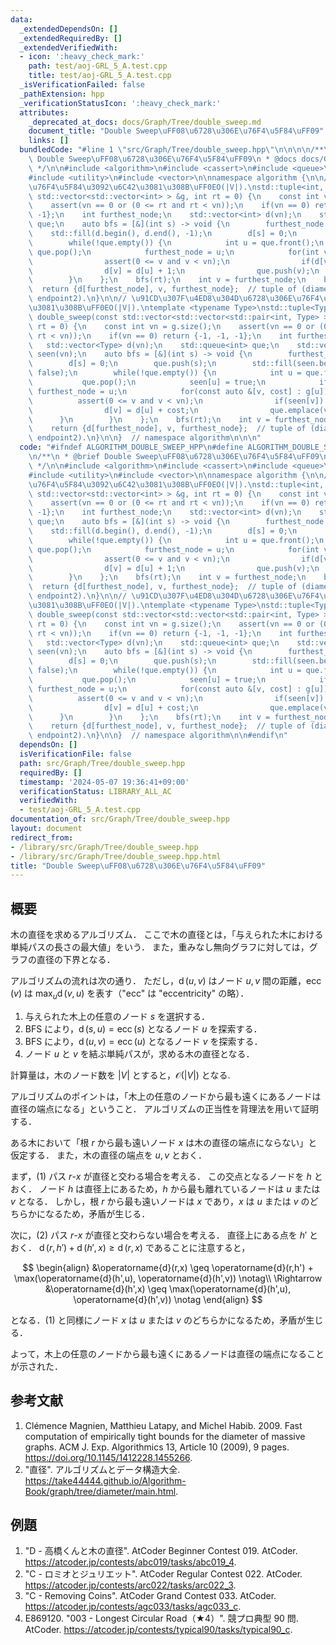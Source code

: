 ```yaml
---
data:
  _extendedDependsOn: []
  _extendedRequiredBy: []
  _extendedVerifiedWith:
  - icon: ':heavy_check_mark:'
    path: test/aoj-GRL_5_A.test.cpp
    title: test/aoj-GRL_5_A.test.cpp
  _isVerificationFailed: false
  _pathExtension: hpp
  _verificationStatusIcon: ':heavy_check_mark:'
  attributes:
    _deprecated_at_docs: docs/Graph/Tree/double_sweep.md
    document_title: "Double Sweep\uFF08\u6728\u306E\u76F4\u5F84\uFF09"
    links: []
  bundledCode: "#line 1 \"src/Graph/Tree/double_sweep.hpp\"\n\n\n\n/**\n * @brief\
    \ Double Sweep\uFF08\u6728\u306E\u76F4\u5F84\uFF09\n * @docs docs/Graph/Tree/double_sweep.md\n\
    \ */\n\n#include <algorithm>\n#include <cassert>\n#include <queue>\n#include <tuple>\n\
    #include <utility>\n#include <vector>\n\nnamespace algorithm {\n\n// \u6728\u306E\
    \u76F4\u5F84\u3092\u6C42\u3081\u308B\uFF0EO(|V|).\nstd::tuple<int, int, int> double_sweep(const\
    \ std::vector<std::vector<int> > &g, int rt = 0) {\n    const int vn = g.size();\n\
    \    assert(vn == 0 or (0 <= rt and rt < vn));\n    if(vn == 0) return {-1, -1,\
    \ -1};\n    int furthest_node;\n    std::vector<int> d(vn);\n    std::queue<int>\
    \ que;\n    auto bfs = [&](int s) -> void {\n        furthest_node = s;\n    \
    \    std::fill(d.begin(), d.end(), -1);\n        d[s] = 0;\n        que.push(s);\n\
    \        while(!que.empty()) {\n            int u = que.front();\n           \
    \ que.pop();\n            furthest_node = u;\n            for(int v : g[u]) {\n\
    \                assert(0 <= v and v < vn);\n                if(d[v] != -1) continue;\n\
    \                d[v] = d[u] + 1;\n                que.push(v);\n            }\n\
    \        }\n    };\n    bfs(rt);\n    int v = furthest_node;\n    bfs(v);\n  \
    \  return {d[furthest_node], v, furthest_node};  // tuple of (diameter, endpoint1,\
    \ endpoint2).\n}\n\n// \u91CD\u307F\u4ED8\u304D\u6728\u306E\u76F4\u5F84\u3092\u6C42\
    \u3081\u308B\uFF0EO(|V|).\ntemplate <typename Type>\nstd::tuple<Type, int, int>\
    \ double_sweep(const std::vector<std::vector<std::pair<int, Type> > > &g, int\
    \ rt = 0) {\n    const int vn = g.size();\n    assert(vn == 0 or (0 <= rt and\
    \ rt < vn));\n    if(vn == 0) return {-1, -1, -1};\n    int furthest_node;\n \
    \   std::vector<Type> d(vn);\n    std::queue<int> que;\n    std::vector<bool>\
    \ seen(vn);\n    auto bfs = [&](int s) -> void {\n        furthest_node = s;\n\
    \        d[s] = 0;\n        que.push(s);\n        std::fill(seen.begin(), seen.end(),\
    \ false);\n        while(!que.empty()) {\n            int u = que.front();\n \
    \           que.pop();\n            seen[u] = true;\n            if(d[u] > d[furthest_node])\
    \ furthest_node = u;\n            for(const auto &[v, cost] : g[u]) {\n      \
    \          assert(0 <= v and v < vn);\n                if(seen[v]) continue;\n\
    \                d[v] = d[u] + cost;\n                que.emplace(v);\n      \
    \      }\n        }\n    };\n    bfs(rt);\n    int v = furthest_node;\n    bfs(v);\n\
    \    return {d[furthest_node], v, furthest_node};  // tuple of (diameter, endpoint1,\
    \ endpoint2).\n}\n\n}  // namespace algorithm\n\n\n"
  code: "#ifndef ALGORITHM_DOUBLE_SWEEP_HPP\n#define ALGORITHM_DOUBLE_SWEEP_HPP 1\n\
    \n/**\n * @brief Double Sweep\uFF08\u6728\u306E\u76F4\u5F84\uFF09\n * @docs docs/Graph/Tree/double_sweep.md\n\
    \ */\n\n#include <algorithm>\n#include <cassert>\n#include <queue>\n#include <tuple>\n\
    #include <utility>\n#include <vector>\n\nnamespace algorithm {\n\n// \u6728\u306E\
    \u76F4\u5F84\u3092\u6C42\u3081\u308B\uFF0EO(|V|).\nstd::tuple<int, int, int> double_sweep(const\
    \ std::vector<std::vector<int> > &g, int rt = 0) {\n    const int vn = g.size();\n\
    \    assert(vn == 0 or (0 <= rt and rt < vn));\n    if(vn == 0) return {-1, -1,\
    \ -1};\n    int furthest_node;\n    std::vector<int> d(vn);\n    std::queue<int>\
    \ que;\n    auto bfs = [&](int s) -> void {\n        furthest_node = s;\n    \
    \    std::fill(d.begin(), d.end(), -1);\n        d[s] = 0;\n        que.push(s);\n\
    \        while(!que.empty()) {\n            int u = que.front();\n           \
    \ que.pop();\n            furthest_node = u;\n            for(int v : g[u]) {\n\
    \                assert(0 <= v and v < vn);\n                if(d[v] != -1) continue;\n\
    \                d[v] = d[u] + 1;\n                que.push(v);\n            }\n\
    \        }\n    };\n    bfs(rt);\n    int v = furthest_node;\n    bfs(v);\n  \
    \  return {d[furthest_node], v, furthest_node};  // tuple of (diameter, endpoint1,\
    \ endpoint2).\n}\n\n// \u91CD\u307F\u4ED8\u304D\u6728\u306E\u76F4\u5F84\u3092\u6C42\
    \u3081\u308B\uFF0EO(|V|).\ntemplate <typename Type>\nstd::tuple<Type, int, int>\
    \ double_sweep(const std::vector<std::vector<std::pair<int, Type> > > &g, int\
    \ rt = 0) {\n    const int vn = g.size();\n    assert(vn == 0 or (0 <= rt and\
    \ rt < vn));\n    if(vn == 0) return {-1, -1, -1};\n    int furthest_node;\n \
    \   std::vector<Type> d(vn);\n    std::queue<int> que;\n    std::vector<bool>\
    \ seen(vn);\n    auto bfs = [&](int s) -> void {\n        furthest_node = s;\n\
    \        d[s] = 0;\n        que.push(s);\n        std::fill(seen.begin(), seen.end(),\
    \ false);\n        while(!que.empty()) {\n            int u = que.front();\n \
    \           que.pop();\n            seen[u] = true;\n            if(d[u] > d[furthest_node])\
    \ furthest_node = u;\n            for(const auto &[v, cost] : g[u]) {\n      \
    \          assert(0 <= v and v < vn);\n                if(seen[v]) continue;\n\
    \                d[v] = d[u] + cost;\n                que.emplace(v);\n      \
    \      }\n        }\n    };\n    bfs(rt);\n    int v = furthest_node;\n    bfs(v);\n\
    \    return {d[furthest_node], v, furthest_node};  // tuple of (diameter, endpoint1,\
    \ endpoint2).\n}\n\n}  // namespace algorithm\n\n#endif\n"
  dependsOn: []
  isVerificationFile: false
  path: src/Graph/Tree/double_sweep.hpp
  requiredBy: []
  timestamp: '2024-05-07 19:36:41+09:00'
  verificationStatus: LIBRARY_ALL_AC
  verifiedWith:
  - test/aoj-GRL_5_A.test.cpp
documentation_of: src/Graph/Tree/double_sweep.hpp
layout: document
redirect_from:
- /library/src/Graph/Tree/double_sweep.hpp
- /library/src/Graph/Tree/double_sweep.hpp.html
title: "Double Sweep\uFF08\u6728\u306E\u76F4\u5F84\uFF09"
---
```

## 概要

木の直径を求めるアルゴリズム．
ここで木の直径とは，「与えられた木における単純パスの長さの最大値」をいう．
また，重みなし無向グラフに対しては，グラフの直径の下界となる．

アルゴリズムの流れは次の通り．
ただし，$\operatorname{d}(u,v)$ はノード $u, v$ 間の距離，$\operatorname{ecc}(v)$ は $\max_u \operatorname{d}(v,u)$ を表す（"ecc" は "eccentricity" の略）．

1. 与えられた木上の任意のノード $s$ を選択する．
1. BFS により，$\operatorname{d}(s,u) = \operatorname{ecc}(s)$ となるノード $u$ を探索する．
1. BFS により，$\operatorname{d}(u,v) = \operatorname{ecc}(u)$ となるノード $v$ を探索する．
1. ノード $u$ と $v$ を結ぶ単純パスが，求める木の直径となる．

計算量は，木のノード数を $\lvert V \rvert$ とすると，$\mathcal{O}(\lvert V \rvert)$ となる.

アルゴリズムのポイントは，「木上の任意のノードから最も遠くにあるノードは直径の端点になる」ということ．
アルゴリズムの正当性を背理法を用いて証明する．

ある木において「根 $r$ から最も遠いノード $x$ は木の直径の端点にならない」と仮定する．
また，木の直径の端点を $u, v$ とおく．

まず，(1) パス $r$-$x$ が直径と交わる場合を考える．
この交点となるノードを $h$ とおく．
ノード $h$ は直径上にあるため，$h$ から最も離れているノードは $u$ または $v$ となる．
しかし，根 $r$ から最も遠いノードは $x$ であり，$x$ は $u$ または $v$ のどちらかになるため，矛盾が生じる．

次に，(2) パス $r$-$x$ が直径と交わらない場合を考える．
直径上にある点を $h'$ とおく．
$\operatorname{d}(r,h') + \operatorname{d}(h',x) \geq \operatorname{d}(r,x)$ であることに注意すると，

$$
\begin{align}
&\operatorname{d}(r,x) \geq \operatorname{d}(r,h') + \max(\operatorname{d}(h',u), \operatorname{d}(h',v)) \notag\\
\Rightarrow &\operatorname{d}(h',x) \geq \max(\operatorname{d}(h',u), \operatorname{d}(h',v)) \notag
\end{align}
$$

となる．(1) と同様にノード $x$ は $u$ または $v$ のどちらかになるため，矛盾が生じる．

よって，木上の任意のノードから最も遠くにあるノードは直径の端点になることが示された．


## 参考文献

1. Clémence Magnien, Matthieu Latapy, and Michel Habib. 2009. Fast computation of empirically tight bounds for the diameter of massive graphs. ACM J. Exp. Algorithmics 13, Article 10 (2009), 9 pages. <https://doi.org/10.1145/1412228.1455266>.
1. "直径". アルゴリズムとデータ構造大全. <https://take44444.github.io/Algorithm-Book/graph/tree/diameter/main.html>.


## 例題

1. "D - 高橋くんと木の直径". AtCoder Beginner Contest 019. AtCoder. <https://atcoder.jp/contests/abc019/tasks/abc019_4>.
1. "C - ロミオとジュリエット". AtCoder Regular Contest 022. AtCoder. <https://atcoder.jp/contests/arc022/tasks/arc022_3>.
1. "C - Removing Coins". AtCoder Grand Contest 033. AtCoder. <https://atcoder.jp/contests/agc033/tasks/agc033_c>.
1. E869120. "003 - Longest Circular Road（★4）". 競プロ典型 90 問. AtCoder. <https://atcoder.jp/contests/typical90/tasks/typical90_c>.
